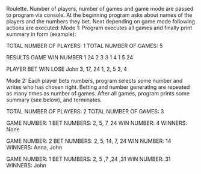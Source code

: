 ﻿Roulette. Number of players, number of games and game mode are passed to program via console.
At the beginning program asks about names of the players and the numbers they bet.
Next depending on game mode following actions are executed:
Mode 1: Program executes all games and finally print  summary in form (example):

TOTAL NUMBER OF PLAYERS: 1
TOTAL NUMBER OF GAMES: 5

RESULTS
GAME	WIN NUMBER
1		24
2		3
3		1
4		1
5		24

PLAYER	BET		WIN		LOSE
John		3, 17, 24	1, 2, 5		3, 4

Mode 2: Each player bets numbers, program selects some number and writes who has chosen right.
Betting and number generating are repeated as many times as number of games.
After all games, program prints some summary (see below), and terminates.

TOTAL NUMBER OF PLAYERS: 2
TOTAL NUMBER OF GAMES: 3

GAME NUMBER: 1
BET NUMBERS:  2, 5, 7, 24
WIN NUMBER: 4
WINNERS:  None

GAME NUMBER: 2
BET NUMBERS:  2, 5, 14, 7, 24
WIN NUMBER: 14
WINNERS:  Anna, John

GAME NUMBER: 1
BET NUMBERS:  2, 5 ,7 ,24 ,31
WIN NUMBER:  31
WINNERS:  John
